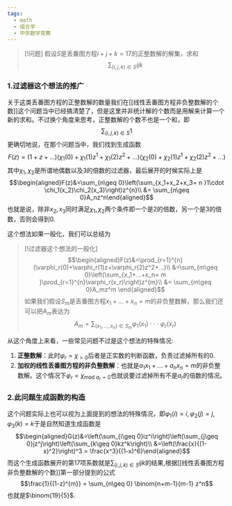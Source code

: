 ```yaml
---
tags:
  - math
  - 组合学
  - 中学数学竞赛
---
```


> [!问题]
> 假设$S$是丢番图方程$i+j+k=17$的正整数解的解集，求和$$\sum_{(i,j,k)\in S}ijk$$

### 1.过滤器这个想法的推广

关于这类丢番图方程的正整数解的数量我们在[[线性丢番图方程非负整数解的个数]]这个问题当中已经搞清楚了，但是这里并非统计解的个数而是用解来计算一个新的求和。不过换个角度来思考，正整数解的个数不也是一个和，即$$\sum_{(i,j,k)\in S}1$$
更确切地说，在那个问题当中，我们找到生成函数
$$F(z) =(1+z+...)(\chi_1(0)+\chi_1(1)z^1+\chi_1(2)z^2+...)(\chi_2(0)+\chi_2(1)z^1+\chi_2(2)z^2+...)$$
其中$\chi_1,\chi_2$是所谓地偶数以及3的倍数的过滤器，最后展开的时候实际上是
$$\begin{aligned}F(z)&=\sum_{n\geq 0}\left(\sum_{x_1+x_2+x_3= n }1\cdot \chi_1(x_2)\chi_2(x_3)\right)z^{n}\\ &= \sum_{n\geq 0}A_nz^n\end{aligned}$$
也就是说，除非$x_2,x_3$同时满足$\chi_1,\chi_2$两个条件即一个是2的倍数，另一个是3的倍数，否则会得到0.

这个想法如果一般化，我们可以总结为

> [!过滤器这个想法的一般化]
> $$\begin{aligned}F(z)&=\prod_{r=1}^{n}(\varphi_r(0)+\varphi_r(1)z+\varphi_r(2)z^2+...)\\ &=\sum_{m\geq 0}\left(\sum_{x_1+...+x_n= m }\prod_{r=1}^{n}\varphi_r(x_r)\right)z^{m}\\ &= \sum_{m\geq 0}A_mz^m \end{aligned}$$
> 如果我们假设$S_m$是丢番图方程$x_1+...+x_n=m$的非负整数解，那么我们还可以把$A_m$表达为$$A_{m}=\sum_{(x_1,...,x_n)\in S_m}\varphi_1(x_1)\cdot \cdot \cdot \varphi_r(x_r)$$

从这个角度上来看，一些常见问题不过是这个想法的特殊情况:
1. **正整数解**：此时$\varphi_r=\chi_{>0}$后者是正实数的判断函数，负责过滤掉所有的0.
2. **加权的线性丢番图方程的非负整数解**：也就是$a_1x_1+...+a_nx_n=m$的非负整数解。这个情况下$\varphi_r =\chi_{\text{mod }a_r =0}$也就说要过滤掉所有不是$a_r$的倍数的情况。
### 2.此问题生成函数的构造

这个问题实际上也可以视为上面提到的想法的特殊情况，即$\varphi_1(i)=i,\varphi_2(j)=j,\varphi_3(k)=k$于是自然知道生成函数是$$\begin{aligned}G(z)&=\left(\sum_{i\geq 0}iz^i\right)\left(\sum_{j\geq 0}jz^j\right)\left(\sum_{k\geq 0}kz^k\right)\\ &=\left(\frac{x}{(1-x)^2}\right)^3 = \frac{x^3}{(1-x)^6}\end{aligned}$$
而这个生成函数展开的第17项系数就是$\sum_{(i,j,k)\in S}ijk$的结果,根据[[线性丢番图方程非负整数解的个数]]第一部分提到的公式$$\frac{1}{(1-z)^{m}} = \sum_{n\geq 0} \binom{n+m-1}{m-1} z^n$$
也就是$\binom{19}{5}$.
